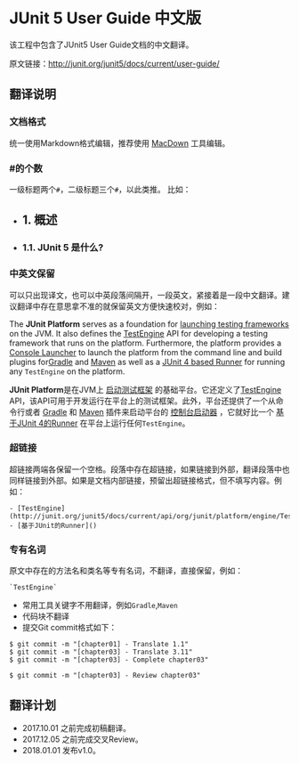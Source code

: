 # JUnit 5 User Guide 中文版

该工程中包含了JUnit5 User Guide文档的中文翻译。

原文链接：<http://junit.org/junit5/docs/current/user-guide/>


## 翻译说明

### 文档格式
统一使用Markdown格式编辑，推荐使用 [MacDown](http://macdown.uranusjr.com/) 工具编辑。


### #的个数
一级标题两个`#`，二级标题三个`#`，以此类推。
比如：

- ## 1. 概述 
- ### 1.1. JUnit 5 是什么?


### 中英文保留
可以只出现译文，也可以中英段落间隔开，一段英文，紧接着是一段中文翻译。建议翻译中存在意思拿不准的就保留英文方便快速校对，例如：

The **JUnit Platform** serves as a foundation for [launching testing frameworks]() on the JVM. It also defines the [TestEngine](http://junit.org/junit5/docs/current/api/org/junit/platform/engine/TestEngine.html) API for developing a testing framework that runs on the platform. Furthermore, the platform provides a [Console Launcher]() to launch the platform from the command line and build plugins for[Gradle]() and [Maven]() as well as a [JUnit 4 based Runner]() for running any `TestEngine` on the platform.  

**JUnit Platform**是在JVM上 [启动测试框架]() 的基础平台。它还定义了[TestEngine](http://junit.org/junit5/docs/current/api/org/junit/platform/engine/TestEngine.html) API，该API可用于开发运行在平台上的测试框架。此外，平台还提供了一个从命令行或者 [Gradle]() 和 [Maven]() 插件来启动平台的 [控制台启动器]() ，它就好比一个 [基于JUnit 4的Runner]() 在平台上运行任何`TestEngine`。


### 超链接
超链接两端各保留一个空格。段落中存在超链接，如果链接到外部，翻译段落中也同样链接到外部。如果是文档内部链接，预留出超链接格式，但不填写内容。例如：

```
- [TestEngine](http://junit.org/junit5/docs/current/api/org/junit/platform/engine/TestEngine.html)
- [基于JUnit的Runner]()
```


### 专有名词
原文中存在的方法名和类名等专有名词，不翻译，直接保留，例如：

```
`TestEngine`
```

- 常用工具关键字不用翻译，例如`Gradle`,`Maven`
- 代码块不翻译
- 提交Git commit格式如下：

```
$ git commit -m "[chapter01] - Translate 1.1"
$ git commit -m "[chapter03] - Translate 3.11"
$ git commit -m "[chapter03] - Complete chapter03"

$ git commit -m "[chapter03] - Review chapter03"
```


## 翻译计划
- 2017.10.01 之前完成初稿翻译。
- 2017.12.05 之前完成交叉Review。
- 2018.01.01 发布v1.0。





